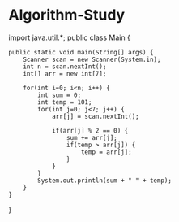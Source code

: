 # Algorithm-Study
import java.util.*;
public class Main {

	public static void main(String[] args) {
		Scanner scan = new Scanner(System.in);
		int n = scan.nextInt();
		int[] arr = new int[7];
		
		for(int i=0; i<n; i++) {
			int sum = 0;
			int temp = 101;
			for(int j=0; j<7; j++) {
				arr[j] = scan.nextInt();
				
				if(arr[j] % 2 == 0) {
					sum += arr[j];
					if(temp > arr[j]) {
						temp = arr[j];
					}
				}
 			}
			System.out.println(sum + " " + temp);
		}
	}

}
